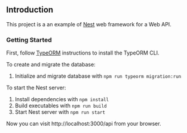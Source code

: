 ## Introduction

This project is a an example of [Nest](https://nestjs.com/) web framework for a Web API.

### Getting Started

First, follow [TypeORM](http://typeorm.io/#/using-cli) instructions to install the TypeORM CLI.

To create and migrate the database:

1. Initialize and migrate database with `npm run typeorm migration:run`

To start the Nest server:

1. Install dependencies with `npm install`
2. Build executables with `npm run build`
2. Start Nest server with `npm run start`

Now you can visit http://localhost:3000/api from your browser.
